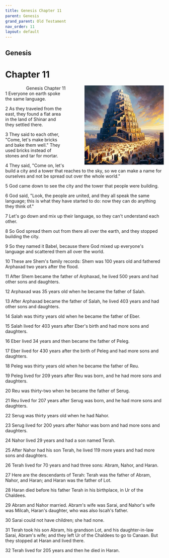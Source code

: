 ```yaml
---
title: Genesis Chapter 11
parent: Genesis
grand_parent: Old Testament
nav_order: 11
layout: default
---
```


## Genesis

# Chapter 11

<div style="clear: both; text-align: right;">
    <img src="/assets/Image/Genesis/500/11.jpg" alt="Genesis Chapter 11" class="chapter-image" style="max-width: 50%; height: auto; float: right; margin: 0 0 10px 10px; padding-left: 10%;">
    <figcaption style="font-size: 14px;">Genesis Chapter 11</figcaption>
</div>
1 Everyone on earth spoke the same language.

2 As they traveled from the east, they found a flat area in the land of Shinar and they settled there.

3 They said to each other, "Come, let's make bricks and bake them well." They used bricks instead of stones and tar for mortar.

4 They said, "Come on, let's build a city and a tower that reaches to the sky, so we can make a name for ourselves and not be spread out over the whole world."

5 God came down to see the city and the tower that people were building.

6 God said, "Look, the people are united, and they all speak the same language; this is what they have started to do: now they can do anything they think of."

7 Let's go down and mix up their language, so they can't understand each other.

8 So God spread them out from there all over the earth, and they stopped building the city.

9 So they named it Babel, because there God mixed up everyone's language and scattered them all over the world.

10 These are Shem's family records: Shem was 100 years old and fathered Arphaxad two years after the flood.

11 After Shem became the father of Arphaxad, he lived 500 years and had other sons and daughters.

12 Arphaxad was 35 years old when he became the father of Salah.

13 After Arphaxad became the father of Salah, he lived 403 years and had other sons and daughters.

14 Salah was thirty years old when he became the father of Eber.

15 Salah lived for 403 years after Eber's birth and had more sons and daughters.

16 Eber lived 34 years and then became the father of Peleg.

17 Eber lived for 430 years after the birth of Peleg and had more sons and daughters.

18 Peleg was thirty years old when he became the father of Reu.

19 Peleg lived for 209 years after Reu was born, and he had more sons and daughters.

20 Reu was thirty-two when he became the father of Serug.

21 Reu lived for 207 years after Serug was born, and he had more sons and daughters.

22 Serug was thirty years old when he had Nahor.

23 Serug lived for 200 years after Nahor was born and had more sons and daughters.

24 Nahor lived 29 years and had a son named Terah.

25 After Nahor had his son Terah, he lived 119 more years and had more sons and daughters.

26 Terah lived for 70 years and had three sons: Abram, Nahor, and Haran.

27 Here are the descendants of Terah: Terah was the father of Abram, Nahor, and Haran; and Haran was the father of Lot.

28 Haran died before his father Terah in his birthplace, in Ur of the Chaldees.

29 Abram and Nahor married. Abram's wife was Sarai, and Nahor's wife was Milcah, Haran's daughter, who was also Iscah's father.

30 Sarai could not have children; she had none.

31 Terah took his son Abram, his grandson Lot, and his daughter-in-law Sarai, Abram's wife; and they left Ur of the Chaldees to go to Canaan. But they stopped at Haran and lived there.

32 Terah lived for 205 years and then he died in Haran.


